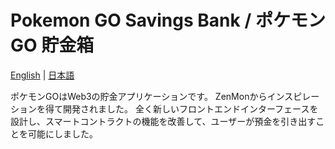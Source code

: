 # Pokemon GO Savings Bank / ポケモンGO 貯金箱

[English](README.en.md) | [日本語](README.md)

ポケモンGOはWeb3の貯金アプリケーションです。
ZenMonからインスピレーションを得て開発されました。
全く新しいフロントエンドインターフェースを設計し、スマートコントラクトの機能を改善して、ユーザーが預金を引き出すことを可能にしました。
